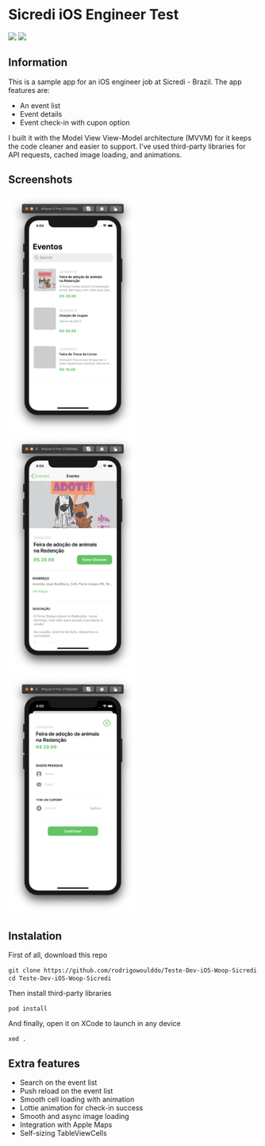# Sicredi iOS Engineer Test
![](https://badgen.net/badge/iOS/13/blue) ![](https://badgen.net/badge/Swift/5/orange)
## Information
This is a sample app for an iOS engineer job at Sicredi - Brazil. The app features are:

* An event list
* Event details
* Event check-in with cupon option

I built it with the Model View View-Model architecture (MVVM) for it keeps the code cleaner and easier to support. I've used third-party libraries for API requests, cached image loading, and animations.

## Screenshots

<img src="Screenshots/event-list.png" alt="alt text" width="260"> <img src="Screenshots/event-detail.png" alt="alt text" width="260"> <img src="Screenshots/event-checkin.png" alt="alt text" width="260">

## Instalation

First of all, download this repo

```
git clone https://github.com/rodrigowoulddo/Teste-Dev-iOS-Woop-Sicredi
cd Teste-Dev-iOS-Woop-Sicredi
```

Then install third-party libraries

```
pod install
```

And finally, open it on XCode to launch in any device

```
xed .
```

## Extra features
* Search on the event list
* Push reload on the event list
* Smooth cell loading with animation
* Lottie animation for check-in success
* Smooth and async image loading
* Integration with Apple Maps
* Self-sizing TableViewCells
